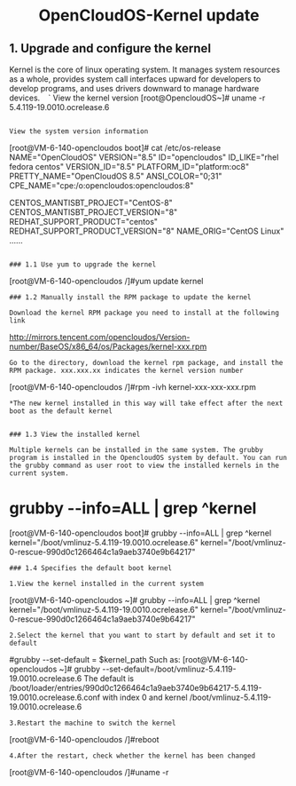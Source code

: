 
# <center> OpenCloudOS-Kernel update</center>


## 1. Upgrade and configure the kernel

Kernel is the core of linux operating system. It manages system resources as a whole, provides system call interfaces upward for developers to develop programs, and uses drivers downward to manage hardware devices.
` ` `
View the kernel version
[root@OpencloudOS~]# uname -r
5.4.119-19.0010.ocrelease.6
```

View the system version information
```
[root@VM-6-140-opencloudos boot]# cat /etc/os-release
NAME="OpenCloudOS"
VERSION="8.5"
ID="opencloudos"
ID_LIKE="rhel fedora centos"
VERSION_ID="8.5"
PLATFORM_ID="platform:oc8"
PRETTY_NAME="OpenCloudOS 8.5"
ANSI_COLOR="0;31"
CPE_NAME="cpe:/o:opencloudos:opencloudos:8"

CENTOS_MANTISBT_PROJECT="CentOS-8"
CENTOS_MANTISBT_PROJECT_VERSION="8"
REDHAT_SUPPORT_PRODUCT="centos"
REDHAT_SUPPORT_PRODUCT_VERSION="8"
NAME_ORIG="CentOS Linux"
......
```

### 1.1 Use yum to upgrade the kernel

```
[root@VM-6-140-opencloudos /]#yum update kernel
```
### 1.2 Manually install the RPM package to update the kernel

Download the kernel RPM package you need to install at the following link
```
http://mirrors.tencent.com/opencloudos/Version-number/BaseOS/x86_64/os/Packages/kernel-xxx.rpm
```
Go to the directory, download the kernel rpm package, and install the RPM package. xxx.xxx.xx indicates the kernel version number
```
[root@VM-6-140-opencloudos /]#rpm -ivh kernel-xxx-xxx-xxx.rpm
```
*The new kernel installed in this way will take effect after the next boot as the default kernel


### 1.3 View the installed kernel

Multiple kernels can be installed in the same system. The grubby program is installed in the OpencloudOS system by default. You can run the grubby command as user root to view the installed kernels in the current system.

```
# grubby --info=ALL | grep ^kernel
[root@VM-6-140-opencloudos boot]# grubby --info=ALL | grep ^kernel
kernel="/boot/vmlinuz-5.4.119-19.0010.ocrelease.6"
kernel="/boot/vmlinuz-0-rescue-990d0c1266464c1a9aeb3740e9b64217"
```
### 1.4 Specifies the default boot kernel

1.View the kernel installed in the current system
```
[root@VM-6-140-opencloudos ~]# grubby --info=ALL | grep ^kernel
kernel="/boot/vmlinuz-5.4.119-19.0010.ocrelease.6"
kernel="/boot/vmlinuz-0-rescue-990d0c1266464c1a9aeb3740e9b64217"
```
2.Select the kernel that you want to start by default and set it to default
```
#grubby --set-default = $kernel_path
Such as:
[root@VM-6-140-opencloudos ~]# grubby --set-default=/boot/vmlinuz-5.4.119-19.0010.ocrelease.6
The default is /boot/loader/entries/990d0c1266464c1a9aeb3740e9b64217-5.4.119-19.0010.ocrelease.6.conf with index 0 and kernel /boot/vmlinuz-5.4.119-19.0010.ocrelease.6
```
3.Restart the machine to switch the kernel
```
[root@VM-6-140-opencloudos /]#reboot
```
4.After the restart, check whether the kernel has been changed
```
[root@VM-6-140-opencloudos /]#uname -r
```
